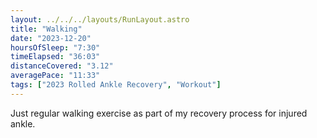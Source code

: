 ```yaml
---
layout: ../../../layouts/RunLayout.astro
title: "Walking"
date: "2023-12-20"
hoursOfSleep: "7:30"
timeElapsed: "36:03"
distanceCovered: "3.12"
averagePace: "11:33"
tags: ["2023 Rolled Ankle Recovery", "Workout"]
---
```


Just regular walking exercise as part of my recovery process for injured ankle.
